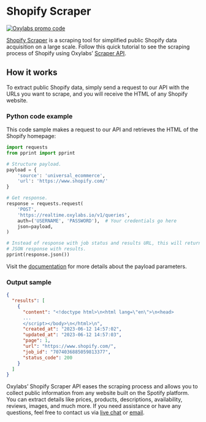 # Shopify Scraper

[![Oxylabs promo code](https://user-images.githubusercontent.com/129506779/250792357-8289e25e-9c36-4dc0-a5e2-2706db797bb5.png)](https://oxylabs.go2cloud.org/aff_c?offer_id=7&aff_id=877&url_id=112)

[<u>Shopify
Scraper</u>](https://oxylabs.io/products/scraper-api/ecommerce/shopify-scraper)
is a scraping tool for simplified public Shopify data acquisition on a
large scale. Follow this quick tutorial to see the scraping process of
Shopify using Oxylabs’ [<u>Scraper
API</u>](https://oxylabs.io/products/scraper-api).

## How it works

To extract public Shopify data, simply send a request to our API with
the URLs you want to scrape, and you will receive the HTML of any
Shopify website.

### Python code example

This code sample makes a request to our API and retrieves the HTML of
the Shopify homepage:

```python
import requests
from pprint import pprint

# Structure payload.
payload = {
    'source': 'universal_ecommerce',
    'url': 'https://www.shopify.com/'
}

# Get response.
response = requests.request(
    'POST',
    'https://realtime.oxylabs.io/v1/queries',
    auth=('USERNAME', 'PASSWORD'),  # Your credentials go here
    json=payload,
)

# Instead of response with job status and results URL, this will return the
# JSON response with results.
pprint(response.json())
```

Visit the
[<u>documentation</u>](https://developers.oxylabs.io/scraper-apis/e-commerce-scraper-api/all-domains)
for more details about the payload parameters.

### Output sample

```json
{
  "results": [
    {
      "content": "<!doctype html>\n<html lang=\"en\">\n<head>
      ...
      </script></body>\n</html>\n",
      "created_at": "2023-06-12 14:57:02",
      "updated_at": "2023-06-12 14:57:03",
      "page": 1,
      "url": "https://www.shopify.com/",
      "job_id": "7074036885059813377",
      "status_code": 200
    }
  ]
}
```

Oxylabs’ Shopify Scraper API eases the scraping process and allows you
to collect public information from any website built on the Spotify
platform. You can extract details like prices, products, descriptions,
availability, reviews, images, and much more. If you need assistance or
have any questions, feel free to contact us via [<u>live
chat</u>](https://oxylabs.io/) or
[<u>email</u>](mailto:support@oxylabs.io).
